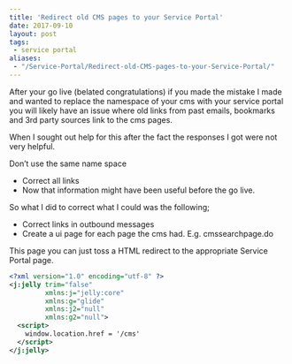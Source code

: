 ```yaml
---
title: 'Redirect old CMS pages to your Service Portal'
date: 2017-09-10
layout: post
tags:
 - service portal
aliases:
 - "/Service-Portal/Redirect-old-CMS-pages-to-your-Service-Portal/"
---
```

After your go live (belated congratulations) if you made the mistake I made and wanted to replace the namespace of your cms with your service portal you will likely have an issue where old links from past emails, bookmarks and 3rd party sources link to the cms pages.

When I sought out help for this after the fact the responses I got were not very helpful.

<!--more-->

Don’t use the same name space

- Correct all links
- Now that information might have been useful before the go live.

So what I did to correct what I could was the following;

- Correct links in outbound messages
- Create a ui page for each page the cms had. E.g. cmssearchpage.do

This page you can just toss a HTML redirect to the appropriate Service Portal page.

```xml
<?xml version="1.0" encoding="utf-8" ?>
<j:jelly trim="false"
         xmlns:j="jelly:core"
         xmlns:g="glide"
         xmlns:j2="null"
         xmlns:g2="null">
  <script>
    window.location.href = '/cms'
  </script>
</j:jelly>
```
